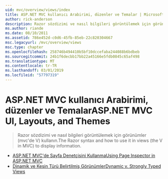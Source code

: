 ```yaml
---
uid: mvc/overview/views/index
title: ASP.NET MVC kullanıcı Arabirimi, düzenler ve Temalar | Microsoft Docs
author: rick-anderson
description: Razor sözdizimi ve nasıl bilgileri görüntülemek için görünümler (mvc'de V) kullanın.
ms.author: riande
ms.date: 08/10/2011
ms.assetid: 786e452d-c0d6-45fb-85eb-22c820304667
msc.legacyurl: /mvc/overview/views
msc.type: chapter
ms.openlocfilehash: 258746b494410b5bf10dccefaba244088b6bdbeb
ms.sourcegitcommit: 24b1f6decbb17bb22a45166e5fdb0845c65af498
ms.translationtype: MT
ms.contentlocale: tr-TR
ms.lasthandoff: 03/01/2019
ms.locfileid: "57797319"
---
```

<a name="aspnet-mvc-ui-layouts-and-themes"></a><span data-ttu-id="34b3f-103">ASP.NET MVC kullanıcı Arabirimi, düzenler ve Temalar</span><span class="sxs-lookup"><span data-stu-id="34b3f-103">ASP.NET MVC UI, Layouts, and Themes</span></span>
====================
> <span data-ttu-id="34b3f-104">Razor sözdizimi ve nasıl bilgileri görüntülemek için görünümler (mvc'de V) kullanın.</span><span class="sxs-lookup"><span data-stu-id="34b3f-104">The Razor syntax and how to use it in views (the V in MVC) to display information.</span></span>


- [<span data-ttu-id="34b3f-105">ASP.NET MVC'de Sayfa Denetçisini Kullanma</span><span class="sxs-lookup"><span data-stu-id="34b3f-105">Using Page Inspector in ASP.NET MVC</span></span>](using-page-inspector-in-aspnet-mvc.md)
- [<span data-ttu-id="34b3f-106">Dinamik ve Kesin Türü Belirtilmiş Görünümler</span><span class="sxs-lookup"><span data-stu-id="34b3f-106">Dynamic v. Strongly Typed Views</span></span>](dynamic-v-strongly-typed-views.md)
